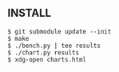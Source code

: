 INSTALL
-------

```
$ git submodule update --init
$ make
$ ./bench.py | tee results
$ ./chart.py results
$ xdg-open charts.html
```
